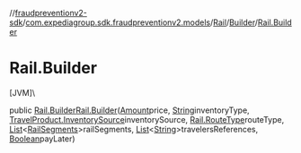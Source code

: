 //[fraudpreventionv2-sdk](../../../../index.md)/[com.expediagroup.sdk.fraudpreventionv2.models](../../index.md)/[Rail](../index.md)/[Builder](index.md)/[Rail.Builder](-rail.-builder.md)

# Rail.Builder

[JVM]\

public [Rail.Builder](index.md)[Rail.Builder](-rail.-builder.md)([Amount](../../-amount/index.md)price, [String](https://docs.oracle.com/javase/8/docs/api/java/lang/String.html)inventoryType, [TravelProduct.InventorySource](../../-travel-product/-inventory-source/index.md)inventorySource, [Rail.RouteType](../-route-type/index.md)routeType, [List](https://docs.oracle.com/javase/8/docs/api/java/util/List.html)&lt;[RailSegments](../../-rail-segments/index.md)&gt;railSegments, [List](https://docs.oracle.com/javase/8/docs/api/java/util/List.html)&lt;[String](https://docs.oracle.com/javase/8/docs/api/java/lang/String.html)&gt;travelersReferences, [Boolean](https://docs.oracle.com/javase/8/docs/api/java/lang/Boolean.html)payLater)
